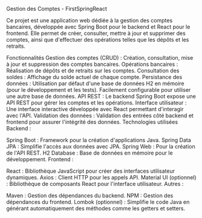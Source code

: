 Gestion des Comptes - FirstSpringReact

Ce projet est une application web dédiée à la gestion des comptes bancaires, développée avec Spring Boot pour le backend et React pour le frontend. Elle permet de créer, consulter, mettre à jour et supprimer des comptes, ainsi que d'effectuer des opérations telles que les dépôts et les retraits.

Fonctionnalités
Gestion des comptes (CRUD) : Création, consultation, mise à jour et suppression des comptes bancaires.
Opérations bancaires : Réalisation de dépôts et de retraits sur les comptes.
Consultation des soldes : Affichage du solde actuel de chaque compte.
Persistance des données : Utilisation par défaut d'une base de données H2 en mémoire (pour le développement et les tests). Facilement configurable pour utiliser une autre base de données.
API REST : Le backend Spring Boot expose une API REST pour gérer les comptes et les opérations.
Interface utilisateur : Une interface interactive développée avec React permettant d'interagir avec l'API.
Validation des données : Validation des entrées côté backend et frontend pour assurer l'intégrité des données.
Technologies utilisées
Backend :

Spring Boot : Framework pour la création d'applications Java.
Spring Data JPA : Simplifie l'accès aux données avec JPA.
Spring Web : Pour la création de l'API REST.
H2 Database : Base de données en mémoire pour le développement.
Frontend :

React : Bibliothèque JavaScript pour créer des interfaces utilisateur dynamiques.
Axios : Client HTTP pour les appels API.
Material UI (optionnel) : Bibliothèque de composants React pour l'interface utilisateur.
Autres :

Maven : Gestion des dépendances du backend.
NPM : Gestion des dépendances du frontend.
Lombok (optionnel) : Simplifie le code Java en générant automatiquement des méthodes comme les getters et setters.
